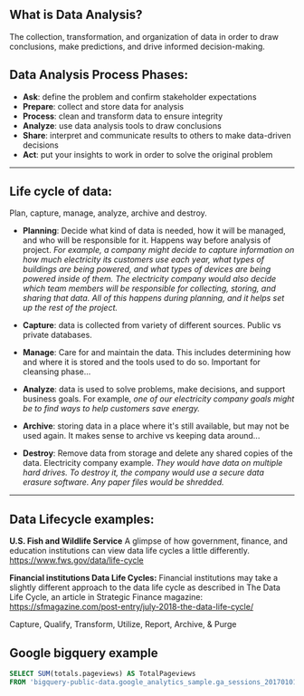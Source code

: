 ## What is Data Analysis?
The collection, transformation, and organization of data in order to draw conclusions, make predictions, and drive informed decision-making.


## Data Analysis Process Phases: 
- **Ask**: define the problem and confirm stakeholder expectations
- **Prepare**: collect and store data for analysis
- **Process**: clean and transform data to ensure integrity
- **Analyze**: use data analysis tools to draw conclusions
- **Share**: interpret and communicate results to others to make data-driven decisions
- **Act**: put your insights to work in order to solve the original problem
---

## Life cycle of data:
Plan, capture, manage, analyze, archive and destroy. 

- **Planning**: Decide what kind of data is needed, how it will be managed, and who will be responsible for it. Happens way before analysis of project. _For example, a company might decide to capture information on how much electricity its customers use each year, what types of buildings are being powered, and what types of devices are being powered inside of them. The electricity company would also decide which team members will be responsible for collecting, storing, and sharing that data. All of this happens during planning, and it helps set up the rest of the project._

- **Capture**: data is collected from variety of different sources. Public vs private databases.

- **Manage**: Care for and maintain the data. This includes determining how and where it is stored and the tools used to do so. Important for cleansing phase...

- **Analyze**: data is used to solve problems, make decisions, and support business goals. For example, _one of our electricity company goals might be to find ways to help customers save energy._

- **Archive**: storing data in a place where it's still available, but may not be used again. It makes sense to archive vs keeping data around...

- **Destroy**: Remove data from storage and delete any shared copies of the data. Electricity company example. _They would have data on multiple hard drives. To destroy it, the company would use a secure data erasure software. Any paper files would be shredded._
---

## Data Lifecycle examples:
**U.S. Fish and Wildlife Service**
A glimpse of how government, finance, and education institutions can view data life cycles a little differently.
https://www.fws.gov/data/life-cycle

**Financial institutions Data Life Cycles:**
Financial institutions may take a slightly different approach to the data life cycle as described in The Data Life Cycle, an article in Strategic Finance magazine: https://sfmagazine.com/post-entry/july-2018-the-data-life-cycle/

Capture, Qualify, Transform, Utilize, Report, Archive, & Purge

## Google bigquery example

```SQL
SELECT SUM(totals.pageviews) AS TotalPageviews
FROM 'bigquery-public-data.google_analytics_sample.ga_sessions_20170101'
```
